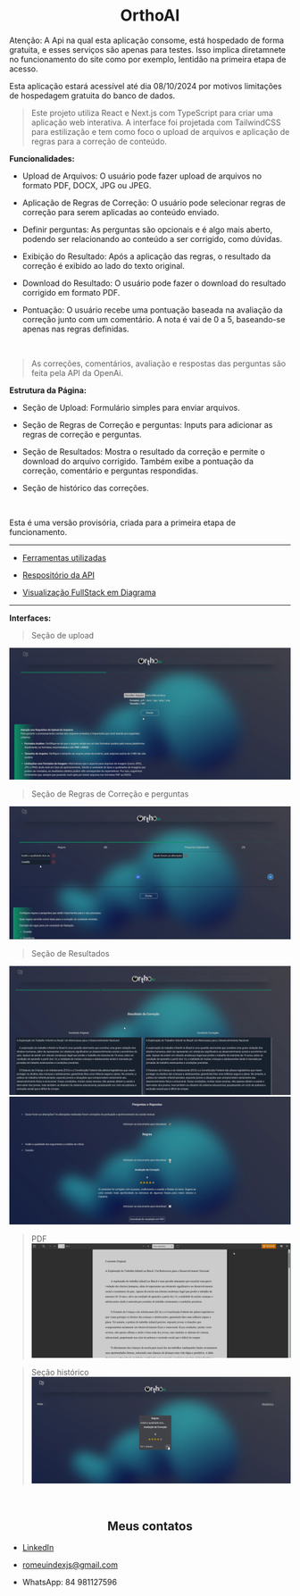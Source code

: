 <h1 align="center">OrthoAI</h1>

<p>Atenção: A Api na qual esta aplicação consome, está hospedado de forma gratuita, e esses serviços são apenas para testes. Isso implica diretamnete no funcionamento do site como por exemplo, lentidão na primeira etapa de acesso.</p>

<p>Esta aplicação estará acessível até dia 08/10/2024 por motivos limitações de hospedagem gratuita do banco de dados.</p>

> Este projeto utiliza React e Next.js com TypeScript para criar uma aplicação web interativa. A interface foi projetada com TailwindCSS para estilização e tem como foco o upload de arquivos e aplicação de regras para a correção de conteúdo.

**Funcionalidades:**

- Upload de Arquivos: O usuário pode fazer upload de arquivos no formato PDF, DOCX, JPG ou JPEG.

- Aplicação de Regras de Correção: O usuário pode selecionar regras de correção para serem aplicadas ao conteúdo enviado.

- Definir perguntas: As perguntas são opcionais e é algo mais aberto, podendo ser relacionando ao conteúdo a ser corrigido, como dúvidas. 

- Exibição do Resultado: Após a aplicação das regras, o resultado da correção é exibido ao lado do texto original.

- Download do Resultado: O usuário pode fazer o download do resultado corrigido em formato PDF.

- Pontuação: O usuário recebe uma pontuação baseada na avaliação da correção junto com um comentário. A nota é vai de 0 a 5, baseando-se apenas nas regras definidas.

<br />

> As correções, comentários, avaliação e respostas das perguntas são feita pela API da OpenAi.

**Estrutura da Página:**

- Seção de Upload: Formulário simples para enviar arquivos.

- Seção de Regras de Correção e perguntas: Inputs para adicionar as regras de correção e perguntas.

- Seção de Resultados: Mostra o resultado da correção e permite o download do arquivo corrigido. Também exibe a pontuação da correção, comentário e perguntas respondidas.

- Seção de histórico das correções.

<br />

<p>Esta é uma versão provisória, criada para a primeira etapa de funcionamento.</p>

<hr />

- <a href="https://github.com/Romeusorionaet/OrthoAI/blob/main/package.json">Ferramentas utilizadas</a>

- <a href="https://github.com/Romeusorionaet/OrthoAI-API">Respositório da API</a>

- <a href="https://www.tldraw.com/ro/SUhtpHyuApO3d-bQTIDWV?d=v1103.-781.2113.2091.page">Visualização FullStack em Diagrama</a>

<hr />

**Interfaces:**

>Seção de upload

![preview](/public/previews/step-1.png)

>Seção de Regras de Correção e perguntas

![preview](/public/previews/step-2.png)

>Seção de Resultados

![preview](/public/previews/step-3.1.png)
![preview](/public/previews/step-3.2.png)

>PDF
![preview](/public/previews/pdf.png)

>Seção histórico
![preview](/public/previews/step-4.png)

<br />

<h2 align='center'> Meus contatos </h2>

* [LinkedIn](https://www.linkedin.com/in/romeu-soares-87749a231/)

* romeuindexjs@gmail.com

* WhatsApp: 84 981127596

<br />